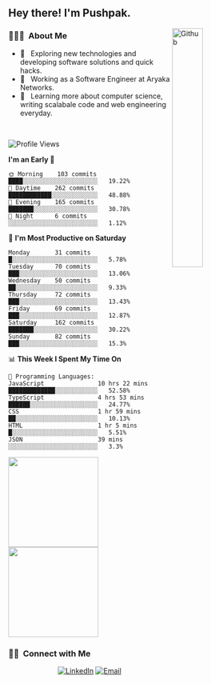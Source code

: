 <h2> Hey there! I'm Pushpak.</h2>

<img width="35%" align="right" alt="Github" src="https://user-images.githubusercontent.com/48678280/88862734-4903af80-d201-11ea-968b-9c939d88a37c.gif" />

<h3> 👨🏻‍💻 &nbsp;About Me </h3>

- 🤔 &nbsp; Exploring new technologies and developing software solutions and quick hacks.
- 💼 &nbsp; Working as a Software Engineer at Aryaka Networks.
- 🌱 &nbsp; Learning more about computer science, writing scalabale code and web engineering everyday.

<!-- <h3> 🛠 &nbsp;Tech Stack</h3> -->

<!-- - 🌐 &nbsp;
  ![JavaScript](https://img.shields.io/badge/-JavaScript-333333?style=flat&logo=javascript)
  ![React](https://img.shields.io/badge/-React-333333?style=flat&logo=react)
  ![Vue](https://img.shields.io/badge/-Vue-333333?style=flat&logo=vue,js)
  ![Node.js](https://img.shields.io/badge/-Node.js-333333?style=flat&logo=node.js) -->
  
<!-- - 💻 &nbsp;
  ![Java](https://img.shields.io/badge/-Java-333333?style=flat&logo=Java&logoColor=007396)
- 🛢 &nbsp;
  ![MySQL](https://img.shields.io/badge/-MySQL-333333?style=flat&logo=mysql)
- ⚙️ &nbsp;
  ![Git](https://img.shields.io/badge/-Git-333333?style=flat&logo=git)
- 🔧 &nbsp;
  ![Visual Studio Code](https://img.shields.io/badge/-Visual%20Studio%20Code-333333?style=flat&logo=visual-studio-code&logoColor=007ACC)
  ![Eclipse](https://img.shields.io/badge/-Eclipse-333333?style=flat&logo=eclipse-ide&logoColor=2C2255) -->

<br/>

<!--START_SECTION:waka-->
![Profile Views](http://img.shields.io/badge/Profile%20Views-8-blue)

**I'm an Early 🐤** 

```text
🌞 Morning    103 commits    ████░░░░░░░░░░░░░░░░░░░░░   19.22% 
🌆 Daytime    262 commits    ████████████░░░░░░░░░░░░░   48.88% 
🌃 Evening    165 commits    ███████░░░░░░░░░░░░░░░░░░   30.78% 
🌙 Night      6 commits      ░░░░░░░░░░░░░░░░░░░░░░░░░   1.12%

```
📅 **I'm Most Productive on Saturday** 

```text
Monday       31 commits     █░░░░░░░░░░░░░░░░░░░░░░░░   5.78% 
Tuesday      70 commits     ███░░░░░░░░░░░░░░░░░░░░░░   13.06% 
Wednesday    50 commits     ██░░░░░░░░░░░░░░░░░░░░░░░   9.33% 
Thursday     72 commits     ███░░░░░░░░░░░░░░░░░░░░░░   13.43% 
Friday       69 commits     ███░░░░░░░░░░░░░░░░░░░░░░   12.87% 
Saturday     162 commits    ███████░░░░░░░░░░░░░░░░░░   30.22% 
Sunday       82 commits     ███░░░░░░░░░░░░░░░░░░░░░░   15.3%

```


📊 **This Week I Spent My Time On** 

```text
💬 Programming Languages: 
JavaScript               10 hrs 22 mins      █████████████░░░░░░░░░░░░   52.58% 
TypeScript               4 hrs 53 mins       ██████░░░░░░░░░░░░░░░░░░░   24.77% 
CSS                      1 hr 59 mins        ██░░░░░░░░░░░░░░░░░░░░░░░   10.13% 
HTML                     1 hr 5 mins         █░░░░░░░░░░░░░░░░░░░░░░░░   5.51% 
JSON                     39 mins             ░░░░░░░░░░░░░░░░░░░░░░░░░   3.3%

```


<!--END_SECTION:waka-->


<a href="https://github.com/PushpakB3096">
  <img height="180em" src="https://github-readme-stats.vercel.app/api?username=PushpakB3096&show_icons=true&theme=merko" />
  <img height="180em" src="https://github-readme-stats.vercel.app/api/top-langs/?username=PushpakB3096&theme=merko&layout=compact" />
</a>

<br/>

<h3> 🤝🏻 &nbsp;Connect with Me </h3>

<p align="center">
<!-- <a href="https://www.adityavsingh.com/"><img alt="Website" src="https://img.shields.io/badge/Website-www.adityavsingh.com-blue?style=flat-square&logo=google-chrome"></a> -->
<a href="https://www.linkedin.com/in/pushpak-bhattacharya/"><img alt="LinkedIn" src="https://img.shields.io/badge/LinkedIn-Pushpak%20Bhattacharya-blue?style=flat-square&logo=linkedin"></a>
<a href="mailto:rtpushpak@gmail.com"><img alt="Email" src="https://img.shields.io/badge/Email-rtpushpak@gmail.com-blue?style=flat-square&logo=gmail"></a>
</p>
